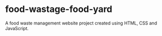# food-wastage-food-yard
A food waste management website project created using HTML, CSS and JavaScript.
